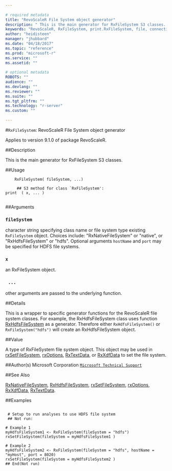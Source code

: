 ```yaml
--- 
 
# required metadata 
title: "RevoScaleR File System object generator" 
description: " This is the main generator for RxFileSystem S3 classes. " 
keywords: "RevoScaleR, RxFileSystem, print.RxFileSystem, file, connection" 
author: "heidisteen" 
manager: "jhubbard" 
ms.date: "04/18/2017" 
ms.topic: "reference" 
ms.prod: "microsoft-r" 
ms.service: "" 
ms.assetid: "" 
 
# optional metadata 
ROBOTS: "" 
audience: "" 
ms.devlang: "" 
ms.reviewer: "" 
ms.suite: "" 
ms.tgt_pltfrm: "" 
ms.technology: "r-server" 
ms.custom: "" 
 
--- 
```

 
 
 
 #`RxFileSystem`: RevoScaleR File System object generator

 Applies to version 9.1.0 of package RevoScaleR.
 
 ##Description
 
This is the main generator for RxFileSystem S3 classes.
 
 
 ##Usage

```   
  	RxFileSystem( fileSystem, ...)
  	
  	 ## S3 method for class `RxFileSystem':
print  ( x, ... )
 
```
 
 ##Arguments

   
    
 ### `fileSystem`
 character string specifying class name or file system type  existing `RxFileSystem` object.  Choices include: "RxNativeFileSystem" or "native", or "RxHdfsFileSystem" or "hdfs". Optional arguments `hostName` and `port` may be specified for HDFS file systems.  
  
    
 ### `x`
 an RxFileSystem object.  
  
    
 ### ` ...`
 other arguments are passed to the underlying function.  
  
 
 
 ##Details
 
This is a wrapper to specific generator functions for the
RevoScaleR file system classes. For example, the RxHdfsFileSystem class uses function
[RxHdfsFileSystem](RxHdfsFileSystem.md) as a generator. Therefore either `RxHdfsFileSystem()`
or `RxFileSystem("hdfs")` will create an RxHdfsFileSystem object.
 
 
 ##Value
 
A type of RxFileSystem file system object. This object may be used in
[rxSetFileSystem](rxSetFileSystem.md), [rxOptions](rxOptions.md), [RxTextData](RxTextData.md), or
[RxXdfData](RxXdfData.md) to set the file system.
 
 ##Author(s)
 Microsoft Corporation [`Microsoft Technical Support`](https://go.microsoft.com/fwlink/?LinkID=698556&clcid=0x409)
 
 
 ##See Also
 
[RxNativeFileSystem](RxNativeFileSystem.md),
[RxHdfsFileSystem](RxHdfsFileSystem.md),
[rxSetFileSystem](rxSetFileSystem.md),
[rxOptions](rxOptions.md),
[RxXdfData](RxXdfData.md),
[RxTextData](RxTextData.md).
   
 ##Examples

 ```
   
  # Setup to run analyses to use HDFS file system
  ## Not run:
 
# Example 1
myHdfsFileSystem1 <- RxFileSystem(fileSystem = "hdfs")
rxSetFileSystem(fileSystem = myHdfsFileSystem1 )

# Example 2
myHdfsFileSystem2 <- RxFileSystem(fileSystem = "hdfs", hostName = "myHost", port = 8020)
rxSetFileSystem(fileSystem = myHdfsFileSystem2 )
 ## End(Not run) 
  
 
```
 
 
 
